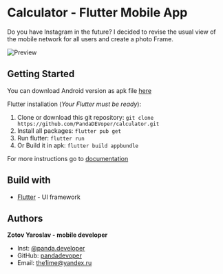 # Calculator - Flutter Mobile App
Do you have Instagram in the future? I decided to revise the usual view of the mobile network for all users and create a photo Frame.

![Preview](https://cdn.freelance.ru/img/portfolio/pics/00/39/FC/3800245.jpg?mt=177f171e)


## Getting Started
You can download Android version as apk file [here](https://drive.google.com/file/d/1UIy9O2g7y3jg0pvTgzovKnQtvfTrphIL/view?usp=sharing)

Flutter installation (*Your Flutter must be ready*):
1. Clone or download this git repository:
  	  `git clone https://github.com/PandaDEVoper/calculator.git`
2. Install all packages: 
      `flutter pub get`
3. Run flutter:
      `flutter run`
4. Or Build it in apk: 
      `flutter build appbundle`
    
For more instructions go to [documentation](flutter.dev/docs/)
  
  
## Build with
* [Flutter](flutter.dev) - UI framework


## Authors
**Zotov Yaroslav - mobile developer**
* Inst: [@panda.developer](https://www.instagram.com/panda.developer/)
* GitHub: [pandadevoper](https://github.com/PandaDEVoper)
* Email: the1ime@yandex.ru
